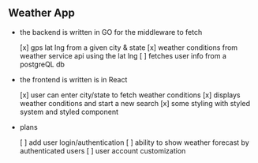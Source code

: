 ## Weather App

- the backend is written in GO for the middleware to fetch

  [x] gps lat lng from a given city & state
  [x] weather conditions from weather service api using the lat lng
  [ ] fetches user info from a postgreQL db

- the frontend is written is in React

  [x] user can enter city/state to fetch weather conditions
  [x] displays weather conditions and start a new search
  [x] some styling with styled system and styled component

- plans

  [ ] add user login/authentication
  [ ] ability to show weather forecast by authenticated users
  [ ] user account customization
